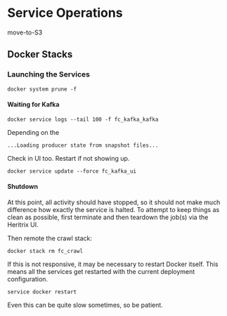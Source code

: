 Service Operations
==================

move-to-S3

## Docker Stacks

### Launching the Services


    docker system prune -f

#### Waiting for Kafka

    docker service logs --tail 100 -f fc_kafka_kafka

Depending on the 

    ...Loading producer state from snapshot files...
    
Check in UI too. Restart if not showing up.

    docker service update --force fc_kafka_ui
    

#### Shutdown

At this point, all activity should have stopped, so it should not make much difference how exactly the service is halted.  To attempt to keep things as clean as possible, first terminate and then teardown the job(s) via the Heritrix UI.

Then remote the crawl stack:

    docker stack rm fc_crawl
    
If this is not responsive, it may be necessary to restart Docker itself. This means all the services get restarted with the current deployment configuration.

    service docker restart
    
Even this can be quite slow sometimes, so be patient.
